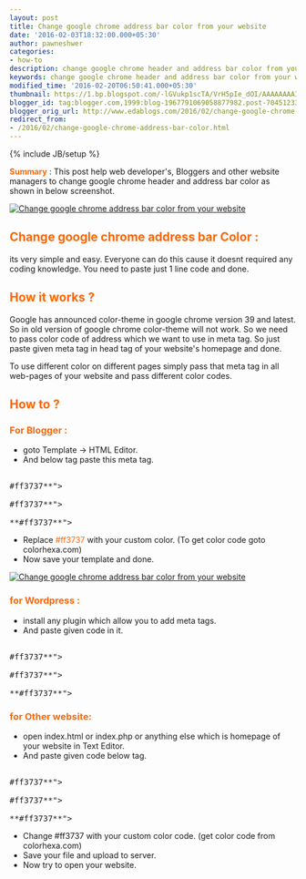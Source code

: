 ```yaml
---
layout: post
title: Change google chrome address bar color from your website
date: '2016-02-03T18:32:00.000+05:30'
author: pawneshwer
categories:
- how-to
description: change google chrome header and address bar color from your website, add theme option in your website to change google chrome address bar and header color.
keywords: change google chrome header and address bar color from your website, add theme option in your website to change google chrome address bar and header color.
modified_time: '2016-02-20T06:50:41.000+05:30'
thumbnail: https://1.bp.blogspot.com/-lGVukp1scTA/VrH5pIe_dOI/AAAAAAAAIMw/Gz54GNSkejs/s72-c/logo%2Bcopy.png
blogger_id: tag:blogger.com,1999:blog-1967791069058877982.post-7045123357622862633
blogger_orig_url: http://www.edablogs.com/2016/02/change-google-chrome-address-bar-color.html
redirect_from:
- /2016/02/change-google-chrome-address-bar-color.html
---
```


{% include JB/setup %}

<span style="color: #ff6600;">**Summary**</span> : This post help web developer's, Bloggers and other website managers to change google chrome header and address bar color as shown in below screenshot.

[![Change google chrome address bar color from your website](https://1.bp.blogspot.com/-lGVukp1scTA/VrH5pIe_dOI/AAAAAAAAIMw/Gz54GNSkejs/s320/logo%2Bcopy.png "Change google chrome address bar color from your website")](https://1.bp.blogspot.com/-lGVukp1scTA/VrH5pIe_dOI/AAAAAAAAIMw/Gz54GNSkejs/s1600/logo%2Bcopy.png)

## <span style="color: #ff6600;">Change google chrome address bar Color :</span>

its very simple and easy. Everyone can do this cause it doesnt required any coding knowledge. You need to paste just 1 line code and done.

## <span style="color: #ff6600;">How it works ?</span>

Google has announced color-theme in google chrome version 39 and latest. So in old version of google chrome color-theme will not work. So we need to pass color code of address which we want to use in meta tag. So just paste given meta tag in head tag of your website's homepage and done.

To use different color on different pages simply pass that meta tag in all web-pages of your website and pass different color codes.

## <span style="color: #ff6600;">How to ?</span>

### <span style="color: #ff6600;">For Blogger :</span>

*   goto Template -> HTML Editor.
*   And below <head> tag paste this meta tag.

<pre><!-- Chrome -->  
<meta name="theme-color" content="**<span style="color: #ff6600;">#ff3737</span>**">  
<!-- Windows Phone -->  
<meta name="msapplication-navbutton-color" content="**<span style="color: #ff6600;">#ff3737</span>**">  
<!-- iOS Safari -->  
<meta name="apple-mobile-web-app-status-bar-style" content="<span style="color: #ff6600;">**#ff3737**</span>"></pre>

*   Replace <span style="color: #ff6600;">#ff3737</span> with your custom color. (To get color code goto colorhexa.com)
*   Now save your template and done.

[![Change google chrome address bar color from your website](https://2.bp.blogspot.com/-sfLi5n1KnBc/VrH5nrsCOSI/AAAAAAAAIMs/PphapcHwSns/s320/code%2Bcopy.png "Change google chrome address bar color from your website")](https://2.bp.blogspot.com/-sfLi5n1KnBc/VrH5nrsCOSI/AAAAAAAAIMs/PphapcHwSns/s1600/code%2Bcopy.png)

### <span style="color: #ff6600;">for Wordpress :</span>

*   install any plugin which allow you to add meta tags.
*   And paste given code in it.

<pre><!-- Chrome -->  
<meta name="theme-color" content="**<span style="color: #ff6600;">#ff3737</span>**">  
<!-- Windows Phone -->  
<meta name="msapplication-navbutton-color" content="**<span style="color: #ff6600;">#ff3737</span>**">  
<!-- iOS Safari -->  
<meta name="apple-mobile-web-app-status-bar-style" content="<span style="color: #ff6600;">**#ff3737**</span>"></pre>

### <span style="color: #ff6600;">for Other website:</span>

*   open index.html or index.php or anything else which is homepage of your website in Text Editor.
*   And paste given code below <head> tag.

<pre><!-- Chrome -->  
<meta name="theme-color" content="**<span style="color: #ff6600;">#ff3737</span>**">  
<!-- Windows Phone -->  
<meta name="msapplication-navbutton-color" content="**<span style="color: #ff6600;">#ff3737</span>**">  
<!-- iOS Safari -->  
<meta name="apple-mobile-web-app-status-bar-style" content="<span style="color: #ff6600;">**#ff3737**</span>"></pre>

*   Change #ff3737 with your custom color code. (get color code from colorhexa.com)
*   Save your file and upload to server.
*   Now try to open your website.